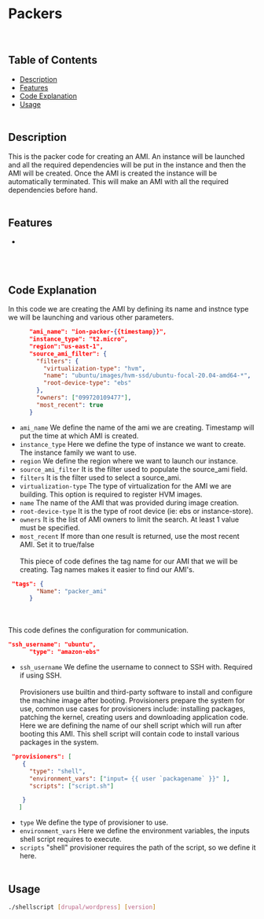 # Packers
</br>

## Table of Contents
- [Description](#Description)
- [Features](#Features)
- [Code Explanation](#Code-Explanation)
- [Usage](#Usage)
</br></br>

## Description
This is the packer code for creating an AMI. An instance will be launched and all the required dependencies will be put in the instance and then the AMI will be created. Once the AMI is created the instance will be automatically terminated. This will make an AMI with all the required dependencies before hand.
</br></br>
## Features
- 
</br></br>

## Code Explanation


In this code we are creating the AMI by defining its name and instnce type we will be launching and various other parameters. 

```json
      "ami_name": "ion-packer-{{timestamp}}",
      "instance_type": "t2.micro",
      "region":"us-east-1",
      "source_ami_filter": {
        "filters": {
          "virtualization-type": "hvm",
          "name": "ubuntu/images/hvm-ssd/ubuntu-focal-20.04-amd64-*",
          "root-device-type": "ebs"
        },
        "owners": ["099720109477"],
        "most_recent": true
      }
```

- `ami_name` We define the name of the ami we are creating. Timestamp will put the time at which AMI is created.
- `instance_type` Here we define the type of instance we want to create. The instance family we want to use.
- `region` We define the region where we want to launch our instance.
- `source_ami_filter` It is the filter used to populate the source_ami field.
- `filters` It is the filter used to select a source_ami.
- `virtualization-type` The type of virtualization for the AMI we are building. This option is required to register HVM images.
- `name` The name of the AMI that was provided during image creation.
- `root-device-type` It is the type of root device (ie: ebs or instance-store).
- `owners` It is the list of AMI owners to limit the search. At least 1 value must be specified.
- `most_recent` If more than one result is returned, use the most recent AMI. Set it to true/false
</br></br>
This piece of code defines the tag name for our AMI that we will be creating. Tag names makes it easier to find our AMI's. 

```json
 "tags": {
        "Name": "packer_ami"
      }
```
</br></br>
This code defines the configuration for communication.

```json
"ssh_username": "ubuntu",
      "type": "amazon-ebs"
```
- `ssh_username` We define the username to connect to SSH with. Required if using SSH.
</br></br>
Provisioners use builtin and third-party software to install and configure the machine image after booting. Provisioners prepare the system for use, common use cases for provisioners include: installing packages, patching the kernel, creating users and downloading application code.
Here we are defining the name of our shell script which will run after booting this AMI. This shell script will contain code to install various packages in the system.

```json
 "provisioners": [
    {
      "type": "shell",
      "environment_vars": ["input= {{ user `packagename` }}" ],
      "scripts": ["script.sh"]

    }
   ]
```
- `type` We define the type of provisioner to use.
- `environment_vars` Here we define the environment variables, the inputs shell script requires to execute.
- `scripts` "shell" provisioner requires the path of the script, so we define it here. 
</br></br>

## Usage

```bash
./shellscript [drupal/wordpress] [version]
```
